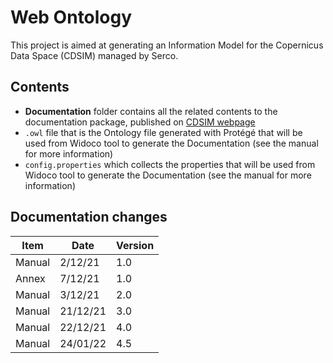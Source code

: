 # Web Ontology
This project is aimed at generating an Information Model for the Copernicus Data Space (CDSIM) managed by Serco.<br>

## Contents
* **Documentation** folder contains all the related contents to the documentation package, published on [CDSIM webpage](https://imms.copernicus-dataspace.eu/InformationModel/Documentation/index-en.html)
* `.owl` file that is the Ontology file generated with Protégé that will be used from Widoco tool to generate the Documentation (see the manual for more information)
* `config.properties` which collects the properties that will be used from Widoco tool to generate the Documentation (see the manual for more information)


## Documentation changes 
| Item | Date  | Version  |
|---|---|---|
| Manual | 2/12/21  | 1.0 | 
| Annex | 7/12/21  | 1.0  | 
| Manual | 3/12/21  | 2.0 |
| Manual | 21/12/21  | 3.0 |
| Manual | 22/12/21  | 4.0 |
| Manual | 24/01/22  | 4.5 |
